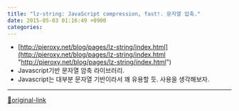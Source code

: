 ```yaml
---
title: "lz-string: JavaScript compression, fast!. 문자열 압축."
date: 2015-05-03 01:16:49 +0900
categories: 
---
```

  

- [http://pieroxy.net/blog/pages/lz-string/index.html](http://pieroxy.net/blog/pages/lz-string/index.html "http://pieroxy.net/blog/pages/lz-string/index.html")
- Javascript기반 문자열 암축 라이브러리.
- Javascript는 대부분 문자열 기반이라서 꽤 유용할 듯. 사용을 생각해보자.





***
[🔗original-link](http://www.mins01.com/mh/tech/read/944)